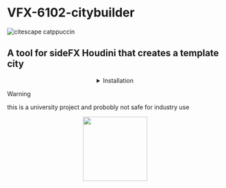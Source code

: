 # VFX-6102-citybuilder
![citescape catppuccin](https://github.com/JoeHarper-tech/VFX-6102-citybuilder/blob/main/pictures/cat_evening-sky.png?raw=true)
## A tool for sideFX Houdini that creates a template city


<details align="center">
 <summary>Installation</summary>
 <br>

 ### Step one
 right click in the toolbar and click new tool
 ![Step one](https://github.com/kuisux/VFX-6102-citybuilder/blob/main/pictures/installation/tut01.png?raw=true)

 ### Step two
 Fill in the Name and Label of the tool, add an icon aswell if you want :D
 ![Step two](https://github.com/kuisux/VFX-6102-citybuilder/blob/main/pictures/installation/step02.png?raw=true)

### Step three
Press the script tab, then paste the script into the box
![Step three](https://github.com/kuisux/VFX-6102-citybuilder/blob/main/pictures/installation/step03.png?raw=true)
 
</details>


> [!WARNING]
> this is a university project and probobly not safe for industry use

 <p align="center">
<img src="https://github.com/kuisux/VFX-6102-citybuilder/blob/main/pictures/KuiLogo.png?raw=true" width="150">
 </p>
